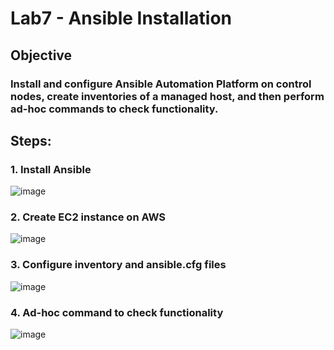 # Lab7 - Ansible Installation

## Objective

###  Install and configure Ansible Automation Platform on control nodes, create inventories of a managed host, and then perform ad-hoc commands to check functionality.

## Steps:

### 1. Install Ansible
![image](https://github.com/user-attachments/assets/a0dc53bb-773e-4105-af70-2ccbdae4bc20)

### 2. Create EC2 instance on AWS 
![image](https://github.com/user-attachments/assets/fbb5378c-f343-4e5b-90d6-100d484e211a)

### 3. Configure inventory and ansible.cfg files
![image](https://github.com/user-attachments/assets/ef1dae17-812d-4fa9-8395-99d8833e0998)

### 4. Ad-hoc command to check functionality 
![image](https://github.com/user-attachments/assets/1390c844-2d97-495a-b0be-7737daf5d89b)



